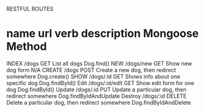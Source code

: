 RESTFUL ROUTES

name    url             verb    description                                         Mongoose Method
===================================================================================================================================
INDEX   /dogs           GET     List all dogs                                       Dog.find()
NEW     /dogs/new       GET     Show new dog form                                   N/A
CREATE  /dogs           POST    Create a new dog, then redirect somewhere           Dog.create()
SHOW    /dogs/:id       GET     Shows info about one specific dog                   Dog.findById()
Edit    /dogs/:id/edit  GET     Show edit form for one dog                          Dog.findById()
Update  /dogs/:id       PUT     Update a particular dog, then redirect somewhere    Dog.findByIdAndUpdate
Destroy /dogs/:id       DELETE  Delete a particular dog, then redirect somewhere    Dog.findByIdAndDelete